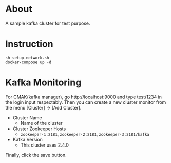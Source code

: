 # About

A sample kafka cluster for test purpose. 

# Instruction

```shell
sh setup-network.sh
docker-compose up -d
```

# Kafka Monitoring

For CMAK(kafka manager), go http://localhost:9000 and type test/1234 in the login input respectably. Then you can create 
a new cluster monitor from the menu [Cluster] -> [Add Cluster].

* Cluster Name
    * Name of the cluster 
* Cluster Zookeeper Hosts
    * `zookeeper-1:2181,zookeeper-2:2181,zookeeper-3:2181/kafka`
* Kafka Version
    * This cluster uses 2.4.0

Finally, click the save button.